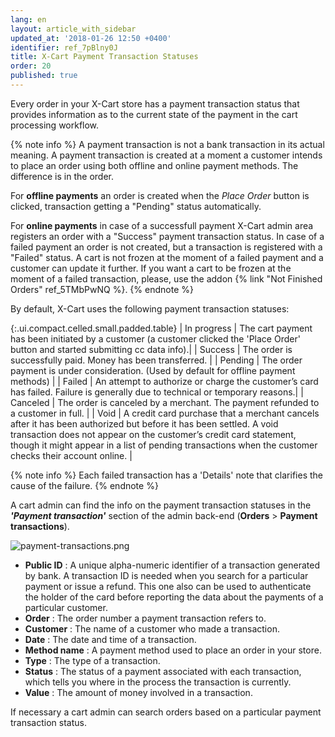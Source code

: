 ```yaml
---
lang: en
layout: article_with_sidebar
updated_at: '2018-01-26 12:50 +0400'
identifier: ref_7pBlny0J
title: X-Cart Payment Transaction Statuses
order: 20
published: true
---
```

Every order in your X-Cart store has a payment transaction status that provides information as to the current state of the payment in the cart processing workflow. 

{% note info %}
A payment transaction is not a bank transaction in its actual meaning. A payment transaction is created at a moment a customer intends to place an order using both offline and online payment methods. The difference is in the order. 

For **offline payments** an order is created when the _Place Order_ button is clicked, transaction getting a "Pending" status automatically. 

For **online payments** in case of a successfull payment X-Cart admin area registers an order with a "Success" payment transaction status. In case of a failed payment an order is not created, but a transaction is registered with a "Failed" status. A cart is not frozen at the moment of a failed payment and a customer can update it further. If you want a cart to be frozen at the moment of a failed transaction, please, use the addon {% link "Not Finished Orders" ref_5TMbPwNQ %}.
{% endnote %}

By default, X-Cart uses the following payment transaction statuses:

{:.ui.compact.celled.small.padded.table}
| In progress | The cart payment has been initiated by a customer (a customer clicked the 'Place Order' button and started submitting cc data info).|
| Success | The order is successfully paid. Money has been transferred. |
| Pending | The order payment is under consideration. (Used by default for offline payment methods) |
| Failed | An attempt to authorize or charge the customer’s card has failed. Failure is generally due to technical or temporary reasons.|
| Canceled | The order is canceled by a merchant. The payment refunded to a customer in full. |
| Void | A credit card purchase that a merchant cancels after it has been authorized but before it has been settled. A void transaction does not appear on the customer’s credit card statement, though it might appear in a list of pending transactions when the customer checks their account online. |

{% note info %}
Each failed transaction has a 'Details' note that clarifies the cause of the failure.
{% endnote %}

A cart admin can find the info on the payment transaction statuses in the _**'Payment transaction'**_ section of the admin back-end (**Orders** > **Payment transactions**).

![payment-transactions.png]({{site.baseurl}}/attachments/ref_7pBlny0J/payment-transactions.png)

* **Public ID** : A unique alpha-numeric identifier of a transaction generated by bank. A transaction ID is needed when you search for a particular payment or issue a refund. This one also can be used to authenticate the holder of the card before reporting the data about the payments of a particular customer.
* **Order** : The order number a payment transaction refers to.
* **Customer** : The name of a customer who made a transaction.
* **Date** : The date and time of a transaction.
* **Method name** : A payment method used to place an order in your store.
* **Type** : The type of a transaction.
* **Status** : The status of a payment associated with each transaction, which tells you where in the process the transaction is currently. 
* **Value** : The amount of money involved in a transaction. 

If necessary a cart admin can search orders based on a particular payment transaction status.
